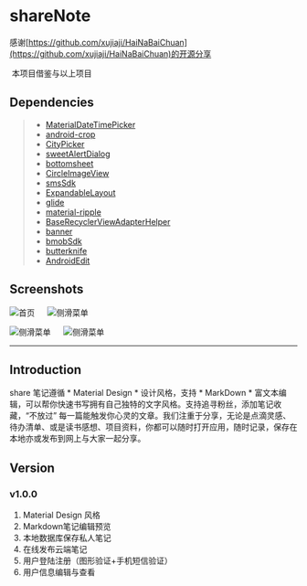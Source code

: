 # shareNote

  感谢[https://github.com/xujiaji/HaiNaBaiChuan](https://github.com/xujiaji/HaiNaBaiChuan)的开源分享
  
  本项目借鉴与以上项目

## Dependencies

> * [MaterialDateTimePicker](https://github.com/wdullaer/MaterialDateTimePicker)
> * [android-crop](https://github.com/jdamcd/android-crop)
> * [CityPicker](https://github.com/zaaach/CityPicker)
> * [sweetAlertDialog](https://github.com/pedant/sweet-alert-dialog)
> * [bottomsheet](https://github.com/Flipboard/bottomsheet)
> * [CircleImageView](https://github.com/hdodenhof/CircleImageView)
> * [smsSdk](http://sms.mob.com/)
> * [ExpandableLayout](https://github.com/cachapa/ExpandableLayout)
> * [glide](https://github.com/bumptech/glide)
> * [material-ripple](https://github.com/balysv/material-ripple)
> * [BaseRecyclerViewAdapterHelper](https://github.com/CymChad/BaseRecyclerViewAdapterHelper)
> * [banner](https://github.com/youth5201314/banner)
> * [bmobSdk](https://www.bmob.cn/)
> * [butterknife](https://github.com/JakeWharton/butterknife)
> * [AndroidEdit](https://github.com/qinci/AndroidEdit)

## Screenshots

![首页](https://github.com/weimin96/shareNote/blob/master/screenshot/1.jpg) &emsp;
![侧滑菜单](https://github.com/weimin96/shareNote/blob/master/screenshot/2.jpg) 

  ![侧滑菜单](https://github.com/weimin96/shareNote/blob/master/screenshot/3.jpg) &emsp;
  ![侧滑菜单](https://github.com/weimin96/shareNote/blob/master/screenshot/4.jpg)
  
---

## Introduction
 share 笔记遵循 * Material Design * 设计风格，支持 * MarkDown * 富文本编辑，可以帮你快速书写拥有自己独特的文字风格。支持追寻粉丝，添加笔记收藏，“不放过” 每一篇能触发你心灵的文章。我们注重于分享，无论是点滴灵感、待办清单、或是读书感想、项目资料，你都可以随时打开应用，随时记录，保存在本地亦或发布到网上与大家一起分享。

## Version

### v1.0.0
1. Material Design 风格
2. Markdown笔记编辑预览
3. 本地数据库保存私人笔记
4. 在线发布云端笔记
5. 用户登陆注册（图形验证+手机短信验证）
6. 用户信息编辑与查看

